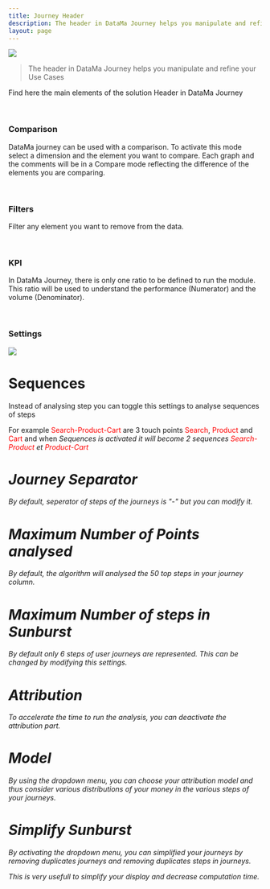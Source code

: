 ```yaml
---
title: Journey Header
description: The header in DataMa Journey helps you manipulate and refine your Use Cases
layout: page
---
```


<img src="{{site.url}}/{{site.baseurl}}/core_app/new/journey/interface/images/journey_header.jpg">

<br>

> The header in DataMa Journey helps you manipulate and refine your Use Cases

Find here the main elements of the solution Header in DataMa Journey 

<br>

### Comparison

DataMa journey can be used with a comparison. To activate this mode select a dimension and the element you want to compare. Each graph and the comments will be in a Compare mode reflecting the difference of the elements you are comparing. 

<br>

### Filters

Filter any element you want to remove from the data. 

<br>

### KPI

In DataMa Journey, there is only one ratio to be defined to run the module. This ratio will be used to understand the performance (Numerator) and the volume (Denominator).

<br>

### Settings

<img src="{{site.url}}/{{site.baseurl}}/core_app/new/journey/interface/images/journey_settings.jpg">

# Sequences

Instead of analysing step you can toggle this settings to analyse sequences of steps

For example <span style="color:red">Search-Product-Cart</span> are 3 touch points <span style="color:red">Search</span>, <span style="color:red">Product</span> and <span style="color:red">Cart</span> and when <i>Sequences<i> is activated it will become 2 sequences <span style="color:red">Search-Product</span>  et <span style="color:red">Product-Cart</span>

# Journey Separator 

By default, seperator of steps of the journeys is "-" but you can modify it.

# Maximum Number of Points analysed

By default, the algorithm will analysed the 50 top steps in your <i>journey</is> column. 

# Maximum Number of steps in Sunburst

By default only 6 steps of user journeys are represented. This can be changed by modifying this settings.

# Attribution

To accelerate the time to run the analysis, you can deactivate the attribution part.

# Model

By using the dropdown menu, you can choose your attribution model and thus consider various distributions of your money in the various steps of your journeys.

# Simplify Sunburst

By activating the dropdown menu, you can simplified your journeys by removing duplicates journeys and removing duplicates steps in journeys.

This is very usefull to simplify your display and decrease computation time.

